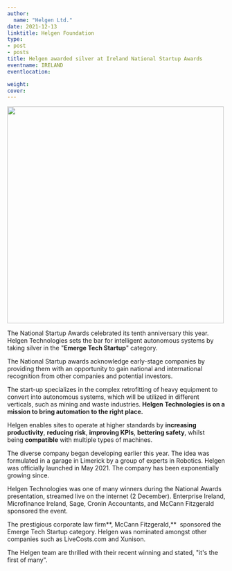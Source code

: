 ```yaml
---
author:
  name: "Helgen Ltd."
date: 2021-12-13
linktitle: Helgen Foundation
type:
- post
- posts
title: Helgen awarded silver at Ireland National Startup Awards
eventname: IRELAND
eventlocation:

weight:
cover:
---
```


<p class="center"><img src="../../images/award.png" width="500" ></p>

The National Startup Awards celebrated its tenth anniversary this year. Helgen Technologies sets the bar for intelligent autonomous systems by taking silver in the "**Emerge Tech Startup**" category.

The National Startup awards acknowledge early-stage companies by providing them with an opportunity to gain national and international recognition from other companies and potential investors.

The start-up specializes in the complex retrofitting of heavy equipment to convert into autonomous systems, which will be utilized in different verticals, such as mining and waste industries. **Helgen Technologies is on a mission to bring automation to the right place.**

Helgen enables sites to operate at higher standards by **increasing productivity**, **reducing risk**, **improving KPIs**, **bettering safety**, whilst being **compatible** with multiple types of machines.

The diverse company began developing earlier this year. The idea was formulated in a garage in Limerick by a group of experts in Robotics. Helgen was officially launched in May 2021. The company has been exponentially growing since.

Helgen Technologies was one of many winners during the National Awards presentation, streamed live on the internet (2 December). Enterprise Ireland, Microfinance Ireland, Sage, Cronin Accountants, and McCann Fitzgerald sponsored the event.

The prestigious corporate law firm**, McCann Fitzgerald,**  sponsored the Emerge Tech Startup category. Helgen was nominated amongst other companies such as LiveCosts.com and Xunison.

The Helgen team are thrilled with their recent winning and stated, "it's the first of many".